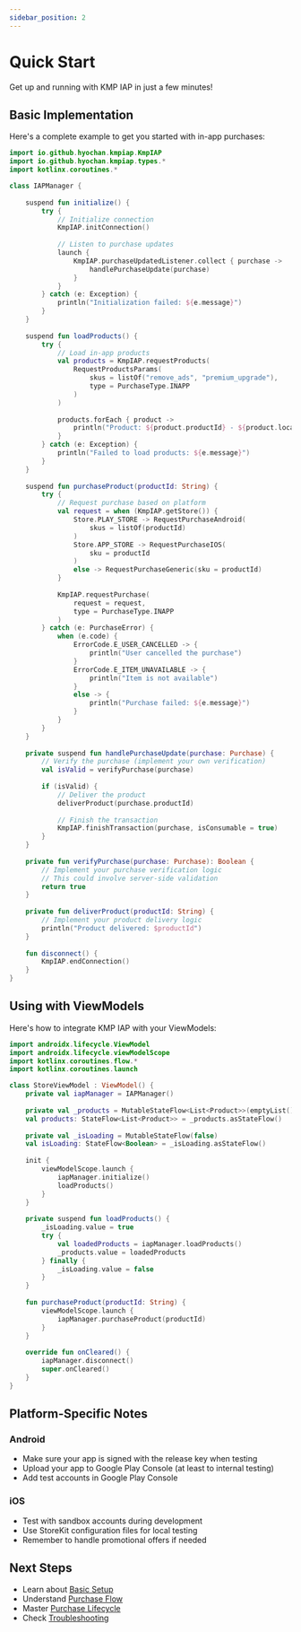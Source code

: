 ```yaml
---
sidebar_position: 2
---
```


# Quick Start

Get up and running with KMP IAP in just a few minutes!

## Basic Implementation

Here's a complete example to get you started with in-app purchases:

```kotlin
import io.github.hyochan.kmpiap.KmpIAP
import io.github.hyochan.kmpiap.types.*
import kotlinx.coroutines.*

class IAPManager {
    
    suspend fun initialize() {
        try {
            // Initialize connection
            KmpIAP.initConnection()
            
            // Listen to purchase updates
            launch {
                KmpIAP.purchaseUpdatedListener.collect { purchase ->
                    handlePurchaseUpdate(purchase)
                }
            }
        } catch (e: Exception) {
            println("Initialization failed: ${e.message}")
        }
    }
    
    suspend fun loadProducts() {
        try {
            // Load in-app products
            val products = KmpIAP.requestProducts(
                RequestProductsParams(
                    skus = listOf("remove_ads", "premium_upgrade"),
                    type = PurchaseType.INAPP
                )
            )
            
            products.forEach { product ->
                println("Product: ${product.productId} - ${product.localizedPrice}")
            }
        } catch (e: Exception) {
            println("Failed to load products: ${e.message}")
        }
    }
    
    suspend fun purchaseProduct(productId: String) {
        try {
            // Request purchase based on platform
            val request = when (KmpIAP.getStore()) {
                Store.PLAY_STORE -> RequestPurchaseAndroid(
                    skus = listOf(productId)
                )
                Store.APP_STORE -> RequestPurchaseIOS(
                    sku = productId
                )
                else -> RequestPurchaseGeneric(sku = productId)
            }
            
            KmpIAP.requestPurchase(
                request = request,
                type = PurchaseType.INAPP
            )
        } catch (e: PurchaseError) {
            when (e.code) {
                ErrorCode.E_USER_CANCELLED -> {
                    println("User cancelled the purchase")
                }
                ErrorCode.E_ITEM_UNAVAILABLE -> {
                    println("Item is not available")
                }
                else -> {
                    println("Purchase failed: ${e.message}")
                }
            }
        }
    }
    
    private suspend fun handlePurchaseUpdate(purchase: Purchase) {
        // Verify the purchase (implement your own verification)
        val isValid = verifyPurchase(purchase)
        
        if (isValid) {
            // Deliver the product
            deliverProduct(purchase.productId)
            
            // Finish the transaction
            KmpIAP.finishTransaction(purchase, isConsumable = true)
        }
    }
    
    private fun verifyPurchase(purchase: Purchase): Boolean {
        // Implement your purchase verification logic
        // This could involve server-side validation
        return true
    }
    
    private fun deliverProduct(productId: String) {
        // Implement your product delivery logic
        println("Product delivered: $productId")
    }
    
    fun disconnect() {
        KmpIAP.endConnection()
    }
}
```

## Using with ViewModels

Here's how to integrate KMP IAP with your ViewModels:

```kotlin
import androidx.lifecycle.ViewModel
import androidx.lifecycle.viewModelScope
import kotlinx.coroutines.flow.*
import kotlinx.coroutines.launch

class StoreViewModel : ViewModel() {
    private val iapManager = IAPManager()
    
    private val _products = MutableStateFlow<List<Product>>(emptyList())
    val products: StateFlow<List<Product>> = _products.asStateFlow()
    
    private val _isLoading = MutableStateFlow(false)
    val isLoading: StateFlow<Boolean> = _isLoading.asStateFlow()
    
    init {
        viewModelScope.launch {
            iapManager.initialize()
            loadProducts()
        }
    }
    
    private suspend fun loadProducts() {
        _isLoading.value = true
        try {
            val loadedProducts = iapManager.loadProducts()
            _products.value = loadedProducts
        } finally {
            _isLoading.value = false
        }
    }
    
    fun purchaseProduct(productId: String) {
        viewModelScope.launch {
            iapManager.purchaseProduct(productId)
        }
    }
    
    override fun onCleared() {
        iapManager.disconnect()
        super.onCleared()
    }
}
```

## Platform-Specific Notes

### Android
- Make sure your app is signed with the release key when testing
- Upload your app to Google Play Console (at least to internal testing)
- Add test accounts in Google Play Console

### iOS
- Test with sandbox accounts during development
- Use StoreKit configuration files for local testing
- Remember to handle promotional offers if needed

## Next Steps

- Learn about [Basic Setup](../guides/basic-setup.md)
- Understand [Purchase Flow](../guides/purchases.md)
- Master [Purchase Lifecycle](../guides/lifecycle.md)
- Check [Troubleshooting](../guides/troubleshooting.md)